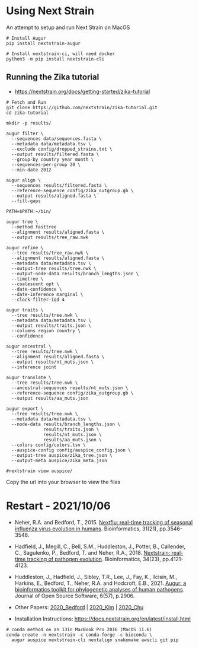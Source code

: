 # Using Next Strain

An attempt to setup and run Next Strain on MacOS

```
# Install Augur
pip install nextstrain-augur

# Install nextstrain-ci, will need docker
python3 -m pip install nextstrain-cli
```

## Running the Zika tutorial

* https://nextstrain.org/docs/getting-started/zika-tutorial

```
# Fetch and Run
git clone https://github.com/nextstrain/zika-tutorial.git
cd zika-tutorial

mkdir -p results/

augur filter \
  --sequences data/sequences.fasta \
  --metadata data/metadata.tsv \
  --exclude config/dropped_strains.txt \
  --output results/filtered.fasta \
  --group-by country year month \
  --sequences-per-group 20 \
  --min-date 2012

augur align \
  --sequences results/filtered.fasta \
  --reference-sequence config/zika_outgroup.gb \
  --output results/aligned.fasta \
  --fill-gaps

PATH=$PATH:~/bin/

augur tree \
  --method fasttree
  --alignment results/aligned.fasta \
  --output results/tree_raw.nwk

augur refine \
  --tree results/tree_raw.nwk \
  --alignment results/aligned.fasta \
  --metadata data/metadata.tsv \
  --output-tree results/tree.nwk \
  --output-node-data results/branch_lengths.json \
  --timetree \
  --coalescent opt \
  --date-confidence \
  --date-inference marginal \
  --clock-filter-iqd 4

augur traits \
  --tree results/tree.nwk \
  --metadata data/metadata.tsv \
  --output results/traits.json \
  --columns region country \
  --confidence

augur ancestral \
  --tree results/tree.nwk \
  --alignment results/aligned.fasta \
  --output results/nt_muts.json \
  --inference joint

augur translate \
  --tree results/tree.nwk \
  --ancestral-sequences results/nt_muts.json \
  --reference-sequence config/zika_outgroup.gb \
  --output results/aa_muts.json

augur export \
  --tree results/tree.nwk \
  --metadata data/metadata.tsv \
  --node-data results/branch_lengths.json \
              results/traits.json \
              results/nt_muts.json \
              results/aa_muts.json \
  --colors config/colors.tsv \
  --auspice-config config/auspice_config.json \
  --output-tree auspice/zika_tree.json \
  --output-meta auspice/zika_meta.json

#nextstrain view auspice/
```

Copy the url into your browser to view the files

# Restart - 2021/10/06

* Neher, R.A. and Bedford, T., 2015. [Nextflu: real-time tracking of seasonal influenza virus evolution in humans](https://api.semanticscholar.org/CorpusID:880543). Bioinformatics, 31(21), pp.3546-3548.
* Hadfield, J., Megill, C., Bell, S.M., Huddleston, J., Potter, B., Callender, C., Sagulenko, P., Bedford, T. and Neher, R.A., 2018. [Nextstrain: real-time tracking of pathogen evolution](https://api.semanticscholar.org/CorpusID:8134099). Bioinformatics, 34(23), pp.4121-4123.
* Huddleston, J., Hadfield, J., Sibley, T.R., Lee, J., Fay, K., Ilcisin, M., Harkins, E., Bedford, T., Neher, R.A. and Hodcroft, E.B., 2021. [Augur: a bioinformatics toolkit for phylogenetic analyses of human pathogens](https://api.semanticscholar.org/CorpusID:233312899). Journal of Open Source Software, 6(57), p.2906.

* Other Papers: 
  [2020_Bedford](https://api.semanticscholar.org/CorpusID:215782250)
| [2020_Kim](https://api.semanticscholar.org/CorpusID:215718870)
| [2020_Chu](https://api.semanticscholar.org/CorpusID:222235769)

* Installation Instructions: https://docs.nextstrain.org/en/latest/install.html

```
# conda method on an 13in MacBook Pro 2016 (MacOS 11.6)
conda create -n nextstrain -c conda-forge -c bioconda \
  augur auspice nextstrain-cli nextalign snakemake awscli git pip
```
